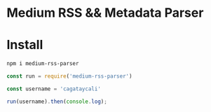 # Medium RSS && Metadata Parser

# Install

```bash
npm i medium-rss-parser
```

```javascript
const run = require('medium-rss-parser')

const username = 'cagataycali'

run(username).then(console.log);
```